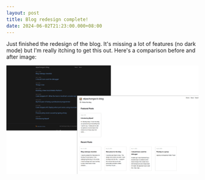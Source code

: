 ```yaml
---
layout: post
title: Blog redesign complete!
date: 2024-06-02T21:23:00.000+08:00
---
```

Just finished the redesign of the blog. It's missing a lot of features (no dark mode) but I'm really itching to get this out. Here's a comparison before and after image:

![Before vs After of the blog redesign](img/redesign-vs-old-blog.png "Before vs After of blog redesign")

